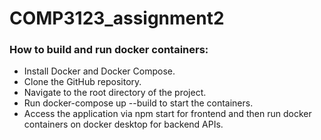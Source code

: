 # COMP3123_assignment2

### How to build and run docker containers:
- Install Docker and Docker Compose.
- Clone the GitHub repository.
- Navigate to the root directory of the project.
- Run docker-compose up --build to start the containers.
- Access the application via npm start for frontend and then run docker containers on docker desktop for backend APIs.